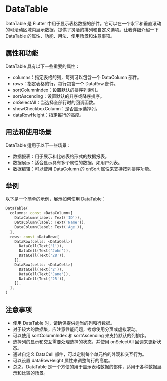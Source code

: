 # DataTable

DataTable 是 Flutter 中用于显示表格数据的部件。它可以在一个水平和垂直滚动的可滚动区域内展示数据，提供了灵活的排列和自定义选项。让我详细介绍一下 DataTable 的属性、功能、用法、使用场景和注意事项。

## 属性和功能

DataTable 具有以下一些重要的属性：

- columns：指定表格的列，每列可以包含一个 DataColumn 部件。
- rows：指定表格的行，每行包含一个 DataRow 部件。
- sortColumnIndex：设置默认的排序列索引。
- sortAscending：设置默认的升序或降序排序。
- onSelectAll：当选择全部行时的回调函数。
- showCheckboxColumn：是否显示选择列。
- dataRowHeight：指定每行的高度。

## 用法和使用场景

DataTable 适用于以下一些场景：

- 数据报表：用于展示和比较表格形式的数据报表。
- 数据展示：适合显示具有多个属性的数据，如用户列表。
- 数据编辑：可以使用 DataColumn 的 onSort 属性来支持按列排序功能。

## 举例

以下是一个简单的示例，展示如何使用 DataTable：

```dart
DataTable(
  columns: const <DataColumn>[
    DataColumn(label: Text('ID')),
    DataColumn(label: Text('Name')),
    DataColumn(label: Text('Age')),
  ],
  rows: const <DataRow>[
    DataRow(cells: <DataCell>[
      DataCell(Text('1')),
      DataCell(Text('John')),
      DataCell(Text('28')),
    ]),
    DataRow(cells: <DataCell>[
      DataCell(Text('2')),
      DataCell(Text('Jane')),
      DataCell(Text('25')),
    ]),
  ],
)
```

## 注意事项

- 使用 DataTable 时，请确保提供适当的列和行数据。
- 对于较大的数据集，应注意性能问题，考虑使用分页或虚拟滚动。
- 可以使用 sortColumnIndex 和 sortAscending 来支持默认的列排序。
- 选择列的显示和交互需要处理选择的状态，并使用 onSelectAll 回调来更新状态。
- 通过自定义 DataCell 部件，可以定制每个单元格的外观和交互行为。
- 可以设置 dataRowHeight 属性来调整每行的高度。
- 总之，DataTable 是一个方便的用于显示表格数据的部件，适用于各种数据展示和比较的场景。
